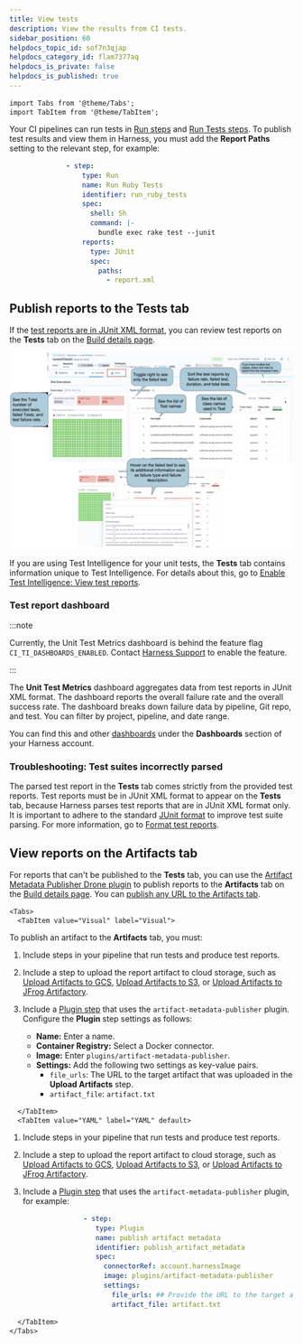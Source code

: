 ```yaml
---
title: View tests
description: View the results from CI tests.
sidebar_position: 60
helpdocs_topic_id: sof7n3qjap
helpdocs_category_id: flam7377aq
helpdocs_is_private: false
helpdocs_is_published: true
---
```


```mdx-code-block
import Tabs from '@theme/Tabs';
import TabItem from '@theme/TabItem';
```

Your CI pipelines can run tests in [Run steps](../run-ci-scripts/run-step-settings.md) and [Run Tests steps](./set-up-test-intelligence.md#add-the-run-tests-step). To publish test results and view them in Harness, you must add the **Report Paths** setting to the relevant step, for example:

```yaml
              - step:
                  type: Run
                  name: Run Ruby Tests
                  identifier: run_ruby_tests
                  spec:
                    shell: Sh
                    command: |-
                      bundle exec rake test --junit
                  reports:
                    type: JUnit
                    spec:
                      paths:
                        - report.xml
```

## Publish reports to the Tests tab

If the [test reports are in JUnit XML format](./test-report-ref.md), you can review test reports on the **Tests** tab on the [Build details page](../viewing-builds.md).

![](../run-ci-scripts/static/run-a-script-in-a-ci-stage-529.png)

If you are using Test Intelligence for your unit tests, the **Tests** tab contains information unique to Test Intelligence. For details about this, go to [Enable Test Intelligence: View test reports](./set-up-test-intelligence.md#view-test-reports).

### Test report dashboard

:::note

Currently, the Unit Test Metrics dashboard is behind the feature flag `CI_TI_DASHBOARDS_ENABLED`. Contact [Harness Support](mailto:support@harness.io) to enable the feature.

:::

The **Unit Test Metrics** dashboard aggregates data from test reports in JUnit XML format. The dashboard reports the overall failure rate and the overall success rate. The dashboard breaks down failure data by pipeline, Git repo, and test. You can filter by project, pipeline, and date range.

You can find this and other [dashboards](/docs/platform/dashboards/dashboards-overview/) under the **Dashboards** section of your Harness account.

### Troubleshooting: Test suites incorrectly parsed

The parsed test report in the **Tests** tab comes strictly from the provided test reports. Test reports must be in JUnit XML format to appear on the **Tests** tab, because Harness parses test reports that are in JUnit XML format only. It is important to adhere to the standard [JUnit format](https://llg.cubic.org/docs/junit/) to improve test suite parsing. For more information, go to [Format test reports](./test-report-ref.md).

## View reports on the Artifacts tab

For reports that can't be published to the **Tests** tab, you can use the [Artifact Metadata Publisher Drone plugin](https://github.com/drone-plugins/artifact-metadata-publisher) to publish reports to the **Artifacts** tab on the [Build details page](../viewing-builds.md). You can [publish any URL to the Artifacts tab](/tutorials/ci-pipelines/publish/artifacts-tab).

```mdx-code-block
<Tabs>
  <TabItem value="Visual" label="Visual">
```

To publish an artifact to the **Artifacts** tab, you must:

1. Include steps in your pipeline that run tests and produce test reports.
2. Include a step to upload the report artifact to cloud storage, such as [Upload Artifacts to GCS](../build-and-upload-artifacts/upload-artifacts-to-gcs-step-settings.md), [Upload Artifacts to S3](../build-and-upload-artifacts/upload-artifacts-to-s-3-step-settings.md), or [Upload Artifacts to JFrog Artifactory](../build-and-upload-artifacts/upload-artifacts-to-jfrog.md).
3. Include a [Plugin step](../use-drone-plugins/plugin-step-settings-reference.md) that uses the `artifact-metadata-publisher` plugin. Configure the **Plugin** step settings as follows:

   * **Name:** Enter a name.
   * **Container Registry:** Select a Docker connector.
   * **Image:** Enter `plugins/artifact-metadata-publisher`.
   * **Settings:** Add the following two settings as key-value pairs.
      * `file_urls`: The URL to the target artifact that was uploaded in the **Upload Artifacts** step.
      * `artifact_file`: `artifact.txt`

```mdx-code-block
  </TabItem>
  <TabItem value="YAML" label="YAML" default>
```

1. Include steps in your pipeline that run tests and produce test reports.
2. Include a step to upload the report artifact to cloud storage, such as [Upload Artifacts to GCS](../build-and-upload-artifacts/upload-artifacts-to-gcs-step-settings.md), [Upload Artifacts to S3](../build-and-upload-artifacts/upload-artifacts-to-s-3-step-settings.md), or [Upload Artifacts to JFrog Artifactory](../build-and-upload-artifacts/upload-artifacts-to-jfrog.md).
3. Include a [Plugin step](../use-drone-plugins/plugin-step-settings-reference.md) that uses the `artifact-metadata-publisher` plugin, for example:

   ```yaml
                  - step:
                     type: Plugin
                     name: publish artifact metadata
                     identifier: publish_artifact_metadata
                     spec:
                       connectorRef: account.harnessImage
                       image: plugins/artifact-metadata-publisher
                       settings:
                         file_urls: ## Provide the URL to the target artifact that was uploaded in the Upload Artifacts step.
                         artifact_file: artifact.txt
   ```

```mdx-code-block
  </TabItem>
</Tabs>
```

